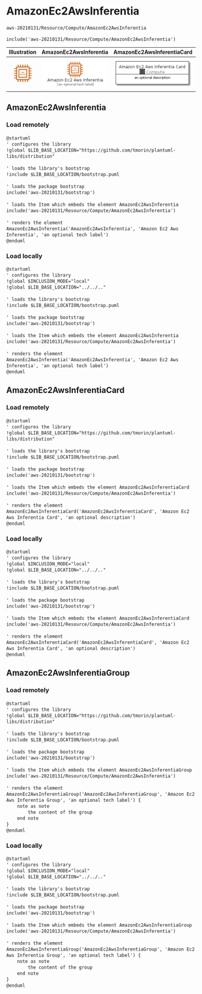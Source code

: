 # AmazonEc2AwsInferentia


```text
aws-20210131/Resource/Compute/AmazonEc2AwsInferentia
```

```text
include('aws-20210131/Resource/Compute/AmazonEc2AwsInferentia')
```



| Illustration | AmazonEc2AwsInferentia | AmazonEc2AwsInferentiaCard | AmazonEc2AwsInferentiaGroup |
| :---: | :---: | :---: | :---: |
| ![illustration for Illustration](../../../aws-20210131/Resource/Compute/AmazonEc2AwsInferentia.png) | ![illustration for AmazonEc2AwsInferentia](../../../aws-20210131/Resource/Compute/AmazonEc2AwsInferentia.Local.png) | ![illustration for AmazonEc2AwsInferentiaCard](../../../aws-20210131/Resource/Compute/AmazonEc2AwsInferentiaCard.Local.png) | ![illustration for AmazonEc2AwsInferentiaGroup](../../../aws-20210131/Resource/Compute/AmazonEc2AwsInferentiaGroup.Local.png) |




## AmazonEc2AwsInferentia

### Load remotely
```plantuml
@startuml
' configures the library
!global $LIB_BASE_LOCATION="https://github.com/tmorin/plantuml-libs/distribution"

' loads the library's bootstrap
!include $LIB_BASE_LOCATION/bootstrap.puml

' loads the package bootstrap
include('aws-20210131/bootstrap')

' loads the Item which embeds the element AmazonEc2AwsInferentia
include('aws-20210131/Resource/Compute/AmazonEc2AwsInferentia')

' renders the element
AmazonEc2AwsInferentia('AmazonEc2AwsInferentia', 'Amazon Ec2 Aws Inferentia', 'an optional tech label')
@enduml
```

### Load locally
```plantuml
@startuml
' configures the library
!global $INCLUSION_MODE="local"
!global $LIB_BASE_LOCATION="../../.."

' loads the library's bootstrap
!include $LIB_BASE_LOCATION/bootstrap.puml

' loads the package bootstrap
include('aws-20210131/bootstrap')

' loads the Item which embeds the element AmazonEc2AwsInferentia
include('aws-20210131/Resource/Compute/AmazonEc2AwsInferentia')

' renders the element
AmazonEc2AwsInferentia('AmazonEc2AwsInferentia', 'Amazon Ec2 Aws Inferentia', 'an optional tech label')
@enduml
```

## AmazonEc2AwsInferentiaCard

### Load remotely
```plantuml
@startuml
' configures the library
!global $LIB_BASE_LOCATION="https://github.com/tmorin/plantuml-libs/distribution"

' loads the library's bootstrap
!include $LIB_BASE_LOCATION/bootstrap.puml

' loads the package bootstrap
include('aws-20210131/bootstrap')

' loads the Item which embeds the element AmazonEc2AwsInferentiaCard
include('aws-20210131/Resource/Compute/AmazonEc2AwsInferentia')

' renders the element
AmazonEc2AwsInferentiaCard('AmazonEc2AwsInferentiaCard', 'Amazon Ec2 Aws Inferentia Card', 'an optional description')
@enduml
```

### Load locally
```plantuml
@startuml
' configures the library
!global $INCLUSION_MODE="local"
!global $LIB_BASE_LOCATION="../../.."

' loads the library's bootstrap
!include $LIB_BASE_LOCATION/bootstrap.puml

' loads the package bootstrap
include('aws-20210131/bootstrap')

' loads the Item which embeds the element AmazonEc2AwsInferentiaCard
include('aws-20210131/Resource/Compute/AmazonEc2AwsInferentia')

' renders the element
AmazonEc2AwsInferentiaCard('AmazonEc2AwsInferentiaCard', 'Amazon Ec2 Aws Inferentia Card', 'an optional description')
@enduml
```

## AmazonEc2AwsInferentiaGroup

### Load remotely
```plantuml
@startuml
' configures the library
!global $LIB_BASE_LOCATION="https://github.com/tmorin/plantuml-libs/distribution"

' loads the library's bootstrap
!include $LIB_BASE_LOCATION/bootstrap.puml

' loads the package bootstrap
include('aws-20210131/bootstrap')

' loads the Item which embeds the element AmazonEc2AwsInferentiaGroup
include('aws-20210131/Resource/Compute/AmazonEc2AwsInferentia')

' renders the element
AmazonEc2AwsInferentiaGroup('AmazonEc2AwsInferentiaGroup', 'Amazon Ec2 Aws Inferentia Group', 'an optional tech label') {
    note as note
        the content of the group
    end note
}
@enduml
```

### Load locally
```plantuml
@startuml
' configures the library
!global $INCLUSION_MODE="local"
!global $LIB_BASE_LOCATION="../../.."

' loads the library's bootstrap
!include $LIB_BASE_LOCATION/bootstrap.puml

' loads the package bootstrap
include('aws-20210131/bootstrap')

' loads the Item which embeds the element AmazonEc2AwsInferentiaGroup
include('aws-20210131/Resource/Compute/AmazonEc2AwsInferentia')

' renders the element
AmazonEc2AwsInferentiaGroup('AmazonEc2AwsInferentiaGroup', 'Amazon Ec2 Aws Inferentia Group', 'an optional tech label') {
    note as note
        the content of the group
    end note
}
@enduml
```

